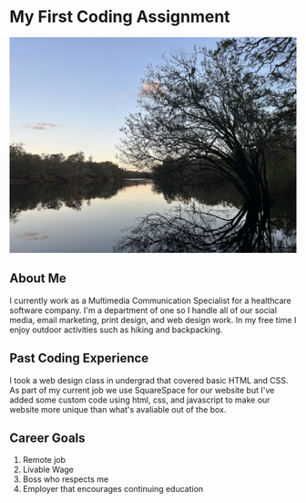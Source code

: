 # My First Coding Assignment #

<img src="Images/IMG_3316.jpeg" alt="Suwannee River at dusk">

## About Me ##
I currently work as a Multimedia Communication Specialist for a healthcare software company. I'm a department of one so I handle all of our social media, email marketing, print design, and web design work. In my free time I enjoy outdoor activities such as hiking and backpacking.

## Past Coding Experience ##
I took a web design class in undergrad that covered basic HTML and CSS. As part of my current job we use SquareSpace for our website but I've added some custom code using html, css, and javascript to make our website more unique than what's avaliable out of the box.

## Career Goals ##
<ol type="1">
<li>Remote job</li>
<li>Livable Wage</lii>
<li>Boss who respects me</li>
<li>Employer that encourages continuing education</li>
</ol>
